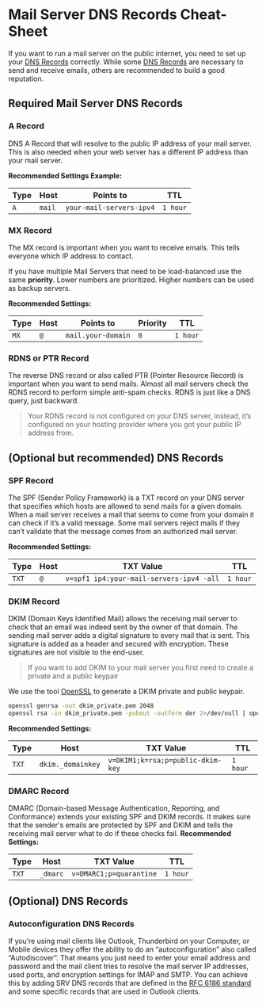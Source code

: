 # Mail Server DNS Records Cheat-Sheet

If you want to run a mail server on the public internet, you need to set up your [DNS Records](../networking/dns-record-types.md) correctly. While some [DNS Records](../networking/dns-record-types.md) are necessary to send and receive emails, others are recommended to build a good reputation.

## Required Mail Server DNS Records

### A Record

DNS A Record that will resolve to the public IP address of your mail server. This is also needed when your web server has a different IP address than your mail server.

**Recommended Settings Example:**

| Type | Host   | Points to                | TTL      |
| ---- | ------ | ------------------------ | -------- |
| `A`  | `mail` | `your-mail-servers-ipv4` | `1 hour` |

### MX Record

The MX record is important when you want to receive emails. This tells everyone which IP address to contact.

If you have multiple Mail Servers that need to be load-balanced use the same **priority**. Lower numbers are prioritized. Higher numbers can be used as backup servers.

**Recommended Settings:**

| Type | Host | Points to          | Priority | TTL      |
| ---- | ---- | ------------------ | -------- | -------- |
| `MX` | `@`  | `mail.your-domain` | `0`      | `1 hour` |

### RDNS or PTR Record

The reverse DNS record or also called PTR (Pointer Resource Record) is important when you want to send mails. Almost all mail servers check the RDNS record to perform simple anti-spam checks. RDNS is just like a DNS query, just backward.

> Your RDNS record is not configured on your DNS server, instead, it’s configured on your hosting provider where you got your public IP address from.

## (Optional but recommended) DNS Records

### SPF Record

The SPF (Sender Policy Framework) is a TXT record on your DNS server that specifies which hosts are allowed to send mails for a given domain. When a mail server receives a mail that seems to come from your domain it can check if it’s a valid message. Some mail servers reject mails if they can’t validate that the message comes from an authorized mail server.

**Recommended Settings:**

| Type  | Host | TXT Value                                | TTL      |
| ----- | ---- | ---------------------------------------- | -------- |
| `TXT` | `@`  | `v=spf1 ip4:your-mail-servers-ipv4 -all` | `1 hour` |

### DKIM Record

DKIM (Domain Keys Identified Mail) allows the receiving mail server to check that an email was indeed sent by the owner of that domain. The sending mail server adds a digital signature to every mail that is sent. This signature is added as a header and secured with encryption. These signatures are not visible to the end-user.

> If you want to add DKIM to your mail server you first need to create a private and a public keypair

We use the tool [OpenSSL](../tools/openssl.md) to generate a DKIM private and public keypair.

```sh
openssl genrsa -out dkim_private.pem 2048
openssl rsa -in dkim_private.pem -pubout -outform der 2>/dev/null | openssl base64 -A
```

**Recommended Settings:**

| Type  | Host              | TXT Value                         | TTL      |
| ----- | ----------------- | --------------------------------- | -------- |
| `TXT` | `dkim._domainkey` | `v=DKIM1;k=rsa;p=public-dkim-key` | `1 hour` |

### DMARC Record

DMARC (Domain-based Message Authentication, Reporting, and Conformance) extends your existing SPF and DKIM records. It makes sure that the sender's emails are protected by SPF and DKIM and tells the receiving mail server what to do if these checks fail.   **Recommended Settings:**

| Type  | Host     | TXT Value               | TTL      |
| ----- | -------- | ----------------------- | -------- |
| `TXT` | `_dmarc` | `v=DMARC1;p=quarantine` | `1 hour` |

## (Optional) DNS Records

### Autoconfiguration DNS Records

If you’re using mail clients like Outlook, Thunderbird on your Computer, or Mobile devices they offer the ability to do an “autoconfiguration” also called “Autodiscover”. That means you just need to enter your email address and password and the mail client tries to resolve the mail server IP addresses, used ports, and encryption settings for IMAP and SMTP. You can achieve this by adding SRV DNS records that are defined in the [RFC 6186 standard](https://tools.ietf.org/html/rfc6186) and some specific records that are used in Outlook clients.
